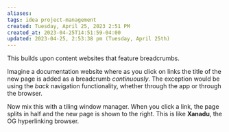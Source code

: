 ```yaml
---
aliases: 
tags: idea project-management
created: Tuesday, April 25, 2023 2:51 PM
created_at: 2023-04-25T14:51:59-04:00
updated: 2023-04-25, 2:53:38 pm (Tuesday, April 25th)
---
```

This builds upon content websites that feature breadcrumbs.

Imagine a documentation website where as you click on links the title of the new page is added as a breadcrumb _continuously_. The exception would be using the _back_ navigation functionality, whether through the app or through the browser.

Now mix this with a tiling window manager. When you click a link, the page splits in half and the new page is shown to the right. This is like **Xanadu**, the OG hyperlinking browser.